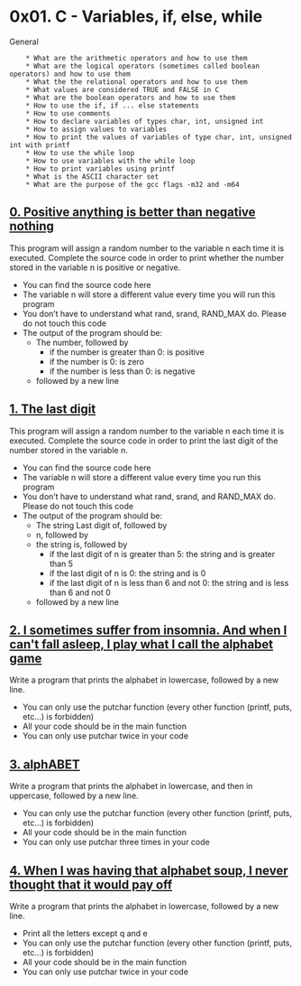 # 0x01. C - Variables, if, else, while
General

        * What are the arithmetic operators and how to use them
        * What are the logical operators (sometimes called boolean operators) and how to use them
        * What the the relational operators and how to use them
        * What values are considered TRUE and FALSE in C
        * What are the boolean operators and how to use them
        * How to use the if, if ... else statements
        * How to use comments
        * How to declare variables of types char, int, unsigned int
        * How to assign values to variables
        * How to print the values of variables of type char, int, unsigned int with printf
        * How to use the while loop
        * How to use variables with the while loop
        * How to print variables using printf
        * What is the ASCII character set
        * What are the purpose of the gcc flags -m32 and -m64

## [0. Positive anything is better than negative nothing](0-positive_or_negative.c "signe")
This program will assign a random number to the variable n each time it is executed. Complete the source code in order to print whether the number stored in the variable n is positive or negative.

* You can find the source code here
* The variable n will store a different value every time you will run this program
* You don’t have to understand what rand, srand, RAND_MAX do. Please do not touch this code
* The output of the program should be:
	* The number, followed by
		* if the number is greater than 0: is positive
		* if the number is 0: is zero
		* if the number is less than 0: is negative
	* followed by a new line

## [1. The last digit](1-last_digit.c "last")
This program will assign a random number to the variable n each time it is executed. Complete the source code in order to print the last digit of the number stored in the variable n.

* You can find the source code here
* The variable n will store a different value every time you run this program
* You don’t have to understand what rand, srand, and RAND_MAX do. Please do not touch this code
* The output of the program should be:
	* The string Last digit of, followed by
	* n, followed by
	* the string is, followed by
		* if the last digit of n is greater than 5: the string and is greater than 5
		* if the last digit of n is 0: the string and is 0
		* if the last digit of n is less than 6 and not 0: the string and is less than 6 and not 0
	* followed by a new line

## [2. I sometimes suffer from insomnia. And when I can't fall asleep, I play what I call the alphabet game](2-print_alphabet.c "alphabet")
Write a program that prints the alphabet in lowercase, followed by a new line.

* You can only use the putchar function (every other function (printf, puts, etc…) is forbidden)
* All your code should be in the main function
* You can only use putchar twice in your code

## [3. alphABET](3-print_alphabets.c "alphabet")
Write a program that prints the alphabet in lowercase, and then in uppercase, followed by a new line.

* You can only use the putchar function (every other function (printf, puts, etc…) is forbidden)
* All your code should be in the main function
* You can only use putchar three times in your code

## [4. When I was having that alphabet soup, I never thought that it would pay off](4-print_alphabt.c "alphabet")
Write a program that prints the alphabet in lowercase, followed by a new line.

* Print all the letters except q and e
* You can only use the putchar function (every other function (printf, puts, etc…) is forbidden)
* All your code should be in the main function
* You can only use putchar twice in your code

